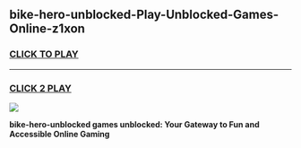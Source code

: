 
## bike-hero-unblocked-Play-Unblocked-Games-Online-z1xon
<h3>
<a href="https://premium76.site?title=bike-hero-unblocked&ref=25A">CLICK TO PLAY</a></h3>
<hr>

<h3>
<a href="https://premium76.site?title=bike-hero-unblocked&ref=25A">CLICK 2 PLAY</a>
  
</h3>

<a href="https://premium76.site?title=bike-hero-unblocked&ref=25A"><img src="https://clearcache.store/games.png"></a>


**bike-hero-unblocked games unblocked: Your Gateway to Fun and Accessible Online Gaming**
